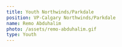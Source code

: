 ```yaml
---
title: Youth Northwinds/Parkdale
position: VP-Calgary Northwinds/Parkdale
name: Remo Abduhalim
photo: /assets/remo-abduhalim.gif
type: Youth
---
```


